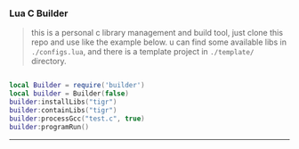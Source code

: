 ### Lua C Builder

> this is a personal c library management and build tool, just clone this repo and use like the example below. u can find some available libs in `./configs.lua`, and there is a template project in `./template/` directory.

```lua

local Builder = require('builder')
local builder = Builder(false)
builder:installLibs("tigr")
builder:containLibs("tigr")
builder:processGcc("test.c", true)
builder:programRun()

```

---
